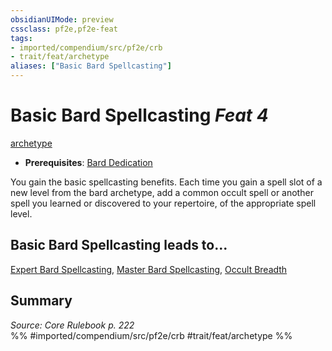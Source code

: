 ```yaml
---
obsidianUIMode: preview
cssclass: pf2e,pf2e-feat
tags:
- imported/compendium/src/pf2e/crb
- trait/feat/archetype
aliases: ["Basic Bard Spellcasting"]
---
```

# Basic Bard Spellcasting  *Feat 4*  
[archetype](archetype.md)  

- **Prerequisites**: [Bard Dedication](bard-dedication.md)

You gain the basic spellcasting benefits. Each time you gain a spell slot of a new level from the bard archetype, add a common occult spell or another spell you learned or discovered to your repertoire, of the appropriate spell level.

## Basic Bard Spellcasting leads to...

[Expert Bard Spellcasting](expert-bard-spellcasting.md), [Master Bard Spellcasting](master-bard-spellcasting.md), [Occult Breadth](occult-breadth.md)

## Summary

*Source: Core Rulebook p. 222*  
%% #imported/compendium/src/pf2e/crb #trait/feat/archetype %%